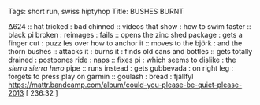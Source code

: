 Tags: short run, swiss hiptyhop 
Title: BUSHES BURNT 
  
∆624 :: hat tricked : bad chinned :: videos that show : how to swim faster :: black pi broken : reimages : fails :: opens the zinc shed package : gets a finger cut : puzz les over how to anchor it :: moves to the björk : and the thorn bushes :: attacks it : burns it : finds old cans and bottles :: gets totally drained : postpones ride : naps :: fixes pi : which seems to dislike : the _sierra sierra hero_ pipe :: runs instead : gets gubbevada : on right leg : forgets to press play on garmin :: goulash : bread : fjällfyl
<https://mattr.bandcamp.com/album/could-you-please-be-quiet-please-2013> 
[ 236:32 ]
